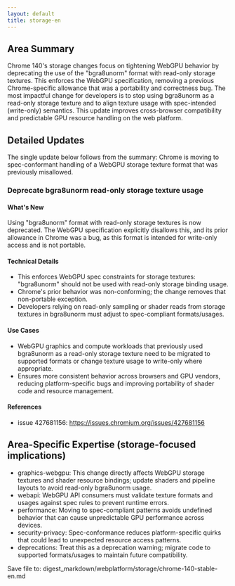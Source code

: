 ```yaml
---
layout: default
title: storage-en
---
```


## Area Summary

Chrome 140's storage changes focus on tightening WebGPU behavior by deprecating the use of the "bgra8unorm" format with read-only storage textures. This enforces the WebGPU specification, removing a previous Chrome-specific allowance that was a portability and correctness bug. The most impactful change for developers is to stop using bgra8unorm as a read-only storage texture and to align texture usage with spec-intended (write-only) semantics. This update improves cross-browser compatibility and predictable GPU resource handling on the web platform.

## Detailed Updates

The single update below follows from the summary: Chrome is moving to spec-conformant handling of a WebGPU storage texture format that was previously misallowed.

### Deprecate bgra8unorm read-only storage texture usage

#### What's New
Using "bgra8unorm" format with read-only storage textures is now deprecated. The WebGPU specification explicitly disallows this, and its prior allowance in Chrome was a bug, as this format is intended for write-only access and is not portable.

#### Technical Details
- This enforces WebGPU spec constraints for storage textures: "bgra8unorm" should not be used with read-only storage binding usage.
- Chrome's prior behavior was non-conforming; the change removes that non-portable exception.
- Developers relying on read-only sampling or shader reads from storage textures in bgra8unorm must adjust to spec-compliant formats/usages.

#### Use Cases
- WebGPU graphics and compute workloads that previously used bgra8unorm as a read-only storage texture need to be migrated to supported formats or change texture usage to write-only where appropriate.
- Ensures more consistent behavior across browsers and GPU vendors, reducing platform-specific bugs and improving portability of shader code and resource management.

#### References
- issue 427681156: https://issues.chromium.org/issues/427681156

## Area-Specific Expertise (storage-focused implications)
- graphics-webgpu: This change directly affects WebGPU storage textures and shader resource bindings; update shaders and pipeline layouts to avoid read-only bgra8unorm usage.
- webapi: WebGPU API consumers must validate texture formats and usages against spec rules to prevent runtime errors.
- performance: Moving to spec-compliant patterns avoids undefined behavior that can cause unpredictable GPU performance across devices.
- security-privacy: Spec-conformance reduces platform-specific quirks that could lead to unexpected resource access patterns.
- deprecations: Treat this as a deprecation warning; migrate code to supported formats/usages to maintain future compatibility.

Save file to: digest_markdown/webplatform/storage/chrome-140-stable-en.md
